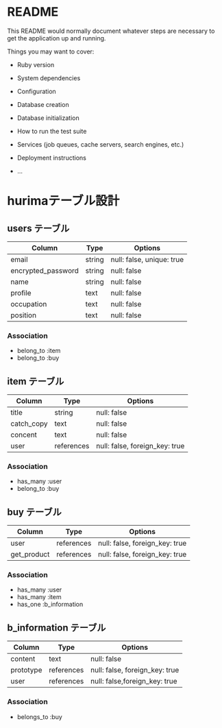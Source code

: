 # README

This README would normally document whatever steps are necessary to get the
application up and running.

Things you may want to cover:

* Ruby version

* System dependencies

* Configuration

* Database creation

* Database initialization

* How to run the test suite

* Services (job queues, cache servers, search engines, etc.)

* Deployment instructions

* ...
<!-- 変更途中 -->

 # hurimaテーブル設計 


## users テーブル
| Column             | Type   | Options     |
| ------------------ | ------ | ----------- |
| email              | string | null: false, unique: true|
| encrypted_password | string | null: false |
| name               | string | null: false |
| profile            | text   | null: false |
| occupation         | text   | null: false |
| position           | text   | null: false |
### Association
- belong_to :item
- belong_to :buy


## item テーブル
| Column     | Type     | Options                       |
| ---------- | -------- | ----------------------------- |
| title      | string   | null: false                   |
| catch_copy | text     | null: false                   |
| concent    | text     | null: false                   |
| user       |references| null: false, foreign_key: true|
### Association
- has_many :user
- belong_to :buy

<!-- ここは編集済み -->
## buy テーブル
| Column      | Type       |       Options                  |
| ------------| ---------- | ------------------------------ |
| user        | references | null: false, foreign_key: true |
| get_product | references | null: false, foreign_key: true   |
### Association
- has_many :user
- has_many :item
- has_one :b_information


## b_information テーブル
| Column    | Type       |       Options                  |
| --------- | ---------- | ------------------------------ |
| content   | text       | null: false                    |
| prototype | references | null: false, foreign_key: true |
| user      | references | null: false,foreign_key: true   |
### Association
- belongs_to :buy